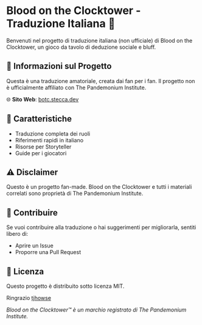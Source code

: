 # Blood on the Clocktower - Traduzione Italiana 🌙

Benvenuti nel progetto di traduzione italiana (non ufficiale) di Blood on the Clocktower, un gioco da tavolo di deduzione sociale e bluff.

## 📖 Informazioni sul Progetto

Questa è una traduzione amatoriale, creata dai fan per i fan. Il progetto non è ufficialmente affiliato con The Pandemonium Institute.

🌐 **Sito Web**: [botc.stecca.dev](https://botc.stecca.dev)

## 🚀 Caratteristiche

- Traduzione completa dei ruoli
- Riferimenti rapidi in italiano
- Risorse per Storyteller
- Guide per i giocatori

## ⚠️ Disclaimer

Questo è un progetto fan-made. Blood on the Clocktower e tutti i materiali correlati sono proprietà di The Pandemonium Institute.

## 📝 Contribuire

Se vuoi contribuire alla traduzione o hai suggerimenti per migliorarla, sentiti libero di:
- Aprire un Issue
- Proporre una Pull Request

## 📜 Licenza

Questo progetto è distribuito sotto licenza MIT.

Ringrazio [tjhowse](https://github.com/tjhowse/botc)

*Blood on the Clocktower™ è un marchio registrato di The Pandemonium Institute.*